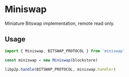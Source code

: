 # Miniswap

Miniature Bitswap implementation, remote read only.

## Usage

```js
import { Miniswap, BITSWAP_PROTOCOL } from 'miniswap'

const miniswap = new Miniswap(blockstore)

libp2p.handle(BITSWAP_PROTOCOL, miniswap.handler)
```
